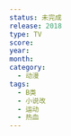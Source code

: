 ```yaml
---
status: 未完成
release: 2018
type: TV
score:
year:
month:
category:
  - 动漫
tags:
  - B类
  - 小说改
  - 运动
  - 热血
---
```


